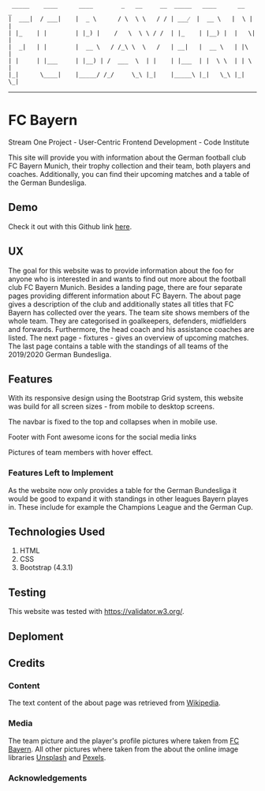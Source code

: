 
     _____    ____      ____        _   __     __  _____   ____      __   _
    |  ___|  / ___|    |  _ \      / \  \ \   / / | ___⁄  |  __ \   |  \ | |
    | |_    | |        | |_) |    /   \  \ \ / /  | |_    | |__) |  |   \| |
    |  _|   | |        |  __ \   / /_\ \  \   /   | __|   |  __ \   | |\   |
    | |     | |___     | |__) | /  ___  \  | |    | |___  | |  \ \  | | \  |
    |_|      \____|    |_____/ /_/     \_\ |_|    |_____\ |_|   \_\ |_|  \_|

 ----------------------------------------------------------------- 

# FC Bayern

Stream One Project - User-Centric Frontend Development - Code Institute

This site will provide you with information about the German football club FC Bayern Munich, their trophy collection and their team, both players and coaches. Additionally, you can find their upcoming matches and a table of the German Bundesliga.

## Demo

Check it out with this Github link [here](https://alnibo.github.io/milestone-project-1/fixtures.html).

## UX
The goal for this website was to provide information about the foo for anyone who is interested in and wants to find out more about the football club FC Bayern Munich. Besides a landing page, there are four separate pages providing different information about FC Bayern. The about page gives a description of the club and additionally states all titles that FC Bayern has collected over the years. The team site shows members of the whole team. They are categorised in goalkeepers, defenders, midfielders and forwards. Furthermore, the head coach and his assistance coaches are listed. The next page - fixtures - gives an overview of upcoming matches. The last page contains a table with the standings of all teams of the 2019/2020 German Bundesliga.

## Features
With its responsive design using the Bootstrap Grid system, this website was build for all screen sizes - from mobile to desktop screens. 

The navbar is fixed to the top and collapses when in mobile use.

Footer with Font awesome icons for the social media links

Pictures of team members with hover effect.

### Features Left to Implement
As the website now only provides a table for the German Bundesliga it would be good to expand it with standings in other leagues Bayern playes in. These include for example the Champions League and the German Cup.

## Technologies Used

1. HTML
2. CSS
3. Bootstrap (4.3.1)

## Testing

This website was tested with https://validator.w3.org/.

## Deploment

## Credits

### Content
The text content of the about page was retrieved from [Wikipedia](https://en.wikipedia.org/wiki/FC_Bayern_Munich).

### Media
The team picture and the player's profile pictures where taken from [FC Bayern](https://fcbayern.com/en/teams/first-team). All other pictures where taken from the about the online image libraries [Unsplash](https://unsplash.com) and [Pexels](https://www.pexels.com).

### Acknowledgements

